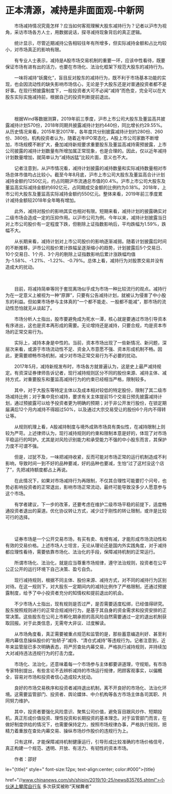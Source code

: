 # 正本清源，减持是非面面观-中新网

　　市场减持情况究竟怎样？应当如何客观理解大股东减持行为？记者以沪市为视角，采访市场各方人士，用数据说话，探寻减持现象背后的真正逻辑。

　　统计显示，尽管近期减持公告相较往年有所增多，但实际减持金额和占比均较小，对市场真正的影响有限。

　　有专业人士表示，减持是A股市场交易机制的重要一环，应该中性看待，既要保证市场有进有出的活力，也要在市场化、法治化框架下规范大股东的减持行为。

　　一味将减持“妖魔化”，盲目反对股东的减持行为，既不利于市场基本功能的实现，也会因流动性的缺失影响市场信心，无论是于大股东还是对普通投资者都不是好事。在现行预披露制度下，一般投资者大可不必闻“减持”而色变，完全可以在大股东实际实施减持前，根据自己的投资判断提前退出。

　　

　　根据Wind等数据测算，2019年前三季度，沪市上市公司大股东及董监高共披露减持计划570份，2018年同期共披露减持计划约440份，同比增长约29.55%。从历史情况来看，2015年至2017年，各年度共分别披露减持计划约280份、260份、380份。机构投资者认为，随着近年IPO常态化，A股上市公司家数不断增加，市场规模不断扩大，叠加减持新规要求重要股东及董监高减持需预披露，上市公司披露的减持计划数量有所增加属正常现象，也是合理的。因此，仅以近年减持计划数量增加，就简单认为“减持凶猛”比较片面，意义也不大。

　　记者注意到，从沪市情况看，减持计划披露的减持数量和实际减持数量相对市场总体市值均占比较小。截至今年8月底，沪市上市公司大股东及董监高合计计划减持金额约1250亿元，约占同期沪市流通总市值的0.4%。沪市上市公司大股东及董监高实际减持金额约692亿元，占同期成交金额的比例约为0.18%。2018年，上市公司大股东及董监高实际减持金额约550亿元。整体来看，2019年前三季度累计减持金额较2018年全年略有增加。

　　此外，减持对股价的影响其实也相对有限。短期来看，减持计划的披露确实对二级市场会造成一定的压抑作用。以沪市公司为例，今年以来，减持计划披露当日对上市公司股价有一定程度下跌，但剔除上证指数影响后，平均跌幅为1.59%，跌幅不大。

　　从长期来看，减持计划对上市公司股价的影响逐渐减弱。随着计划披露后时间的不断推移，沪市公司股价累计跌幅呈逐渐缩小的趋势，计划披露后5个交易日、10个交易日、1个月、3个月的剔除上证指数影响后累计涨跌幅均值为-1.58%、-1.21%、-1.22%、-0.79%。总体上看，减持行为对股票交易并没有造成大的扰动。

　　

　　目前，将减持简单等同于套现离场似乎成为市场一种比较流行的观点。减持行为在一定意义上被视为一种“原罪”，只要有公告减持计划，就被认为侵害了中小股东的利益。但如果市场参与主体真的“一个都不能走、一股都不能减”，那市场的流动性恐怕就无从谈起了。

　　市场分析人士指出，股市要避免成为死水一潭，核心就是要通过市场引导资本有序进出，这也是资本再形成的需要。无论增持还是减持，只要合规，均是资本市场的正常交易行为。

　　实际上，减持本身是中性的。当前，资本市场出现了一些新情况、新问题，深层次来看，或源于市场流动性不足、资金入市意愿不强、资本形成机制不畅。因此，更需要顺畅市场机制，减少对市场正常交易行为不必要的扰动。

　　2017年5月，减持新规发布时，市场各方就普遍认为，这是史上最严减持规定。有资深证券律师告诉记者，现行减持规则区分不同的股份来源、减持主体、减持方式，对重要股东和董监高减持行为的约束已经相当严格，限制较多。

　　其中，对于大股东等特定主体以及成本相对较低的特定股份，限制了其二级市场减持比例；对于集中竞价减持，要求有关主体提前15个交易日预先披露减持计划，通过预披露可以给予投资者更为明确的预期；对于非公开发行股份，在锁定期届满后12个月内减持不得超过50%，以及通过大宗交易受让的股份6个月内不得转让等。

　　从规则机理上看，A股减持制度与境外成熟市场具有类似性，在减持限制上则较为严苛。上述律师认为，现行减持规则的约束和限制本意是好的，体现了对市场平稳运行的呵护。尤其是对风险识别能力和承受能力不强的中小股东而言，其保护力度不可谓不强。

　　但是，过犹不及，一味把减持收紧，反而可能对市场正常的运行机制造成不利影响，导致时间一到不好的品种要减，好的品种也要减，生怕“过了这村没这个店了”，先把减持额度都占上再说。

　　在此情况下，如果对市场减持行为再限制，不仅其合理性可能要打个问号，也势必影响投资者的正常退出，影响市场正常流动，最终可能导致没多少人愿意参与这个市场。

　　有学者建议，下一步的改革，还要考虑在维护二级市场平稳的前提下，适度畅通投资者退出的渠道。优化协议转让方式，减少过于刚性的转让限制，或许是比较可行的选择。

　　

　　证券市场是一个公开交易市场，有买有卖、有增有减，才能形成市场流动性和有效的交易价格。上述市场人士坦言，无论从理论还是国内外实践角度，对于减持都应理性看待，需要依靠市场化、法治化的手段，保障减持机制的正常运行。

　　所谓市场化、法治化，就是应当尊重市场规律，遵守法治规则，投资者在公平公正公开的运行环境下自己决策、盈亏自负。

　　现行减持规则，根据不同主体、股份来源、减持方式，对不同的减持行为区别对待。在这一规则下，对大股东一定期间内的减持比例作了严格限制，还通过预披露制度，给予了中小投资者充分的知情权和提前退出的机会。

　　不少市场人士指出，现有规则是否过严，是否需要适度松绑，已经值得研究。股东按照规则进行的正常合规减持行为，是基于其自身的资金需求和投资安排的正常决策。这些股东在公司上市孵化期承担的高风险自然需要通过一定的退出机制获取回报。对于此类信息，无需夸大非议、过度解读。

　　从市场角度看，真正需要被重点规范和监管的是，那些蓄意编造利好、甚至利用内幕信息操纵股价的“抬轿子”减持、“清仓式减持”等违规行为。记者注意到，近年来监管层已多次明确表态，将严厉查处内幕交易，严格执行减持规则，并持续加大对减持违法违规行为的打击力度。

　　市场化、法治化，还意味着每一个市场参与主体都要讲道理，守规矩。有市场专家特别提出，有些言论不去辨析减持的市场运行规律，罔顾客观事实，以偏概全，容易对市场和投资者信心造成较大扰动。

　　良好的市场交易秩序和投资者减持退出机制，离不开良好的市场化、法治化环境。这需要监管部门、投资者、舆论媒体、中介机构等各方市场主体各司其职、共同努力维护。

　　其中，投资者要强化风险意识、聚焦公司价值，避免盲目跟风炒作、短期投机，真正形成价值投资、理性投资和长期投资的基本理念。对于监管部门而言，在做好制度供给的情况下，也需要保持定力，按照市场规律办事，严格执行规则，把精力着重放在查处内幕交易、操纵市场炒作股价的违规行为上。

　　只有这样，才能保障减持机制健康运行，引导形成比较准确的市场价格信号，真正构建一个规范、透明、开放、有活力、有韧性的资本市场。

　　作者：邵好

le="{title}" style=" font-size:12px; text-align:center; color:#000">{title}

href="//www.chinanews.com/sh/shipin/2019/10-25/news835765.shtml">小伙迷上攀爬自行车 多次获奖被称“天梯舞者”
